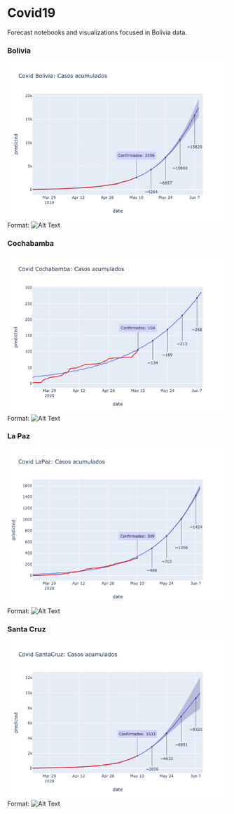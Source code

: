 # Covid19
Forecast notebooks and visualizations focused in Bolivia data.

### Bolivia

![Bolivia](forecast_Bolivia.png)
Format: ![Alt Text](url)

### Cochabamba

![Cochabamba](forecast_Cochabamba.png)
Format: ![Alt Text](url)

### La Paz

![La Paz](forecast_LaPaz.png)
Format: ![Alt Text](url)


### Santa Cruz

![Santa Cruz](forecast_SantaCruz.png)
Format: ![Alt Text](url)
